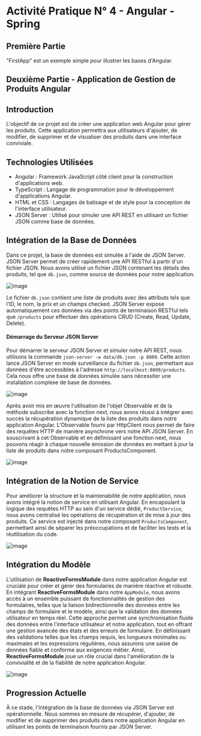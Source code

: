 # Activité Pratique N° 4 - Angular - Spring
## Première Partie
"FirstApp" est un exemple simple pour illustrer les bases d'Angular. 

## Deuxième Partie - Application de Gestion de Produits Angular

## Introduction
L'objectif de ce projet est de créer une application web Angular pour gérer les produits. Cette application permettra aux utilisateurs d'ajouter, de modifier, de supprimer et de visualiser des produits dans une interface conviviale.

## Technologies Utilisées
- Angular : Framework JavaScript côté client pour la construction d'applications web.
- TypeScript : Langage de programmation pour le développement d'applications Angular.
- HTML et CSS : Langages de balisage et de style pour la conception de l'interface utilisateur.
- JSON Server : Utilisé pour simuler une API REST en utilisant un fichier JSON comme base de données.

## Intégration de la Base de Données
Dans ce projet, la base de données est simulée à l'aide de JSON Server. JSON Server permet de créer rapidement une API RESTful à partir d'un fichier JSON. Nous avons utilisé un fichier JSON contenant les détails des produits, tel que `db.json`, comme source de données pour notre application.

![image](https://github.com/ducloser90/SD_Activite4/assets/167253342/8218c8b2-124f-4a09-8d11-b1a412bc46fa)


Le fichier `db.json` contient une liste de produits avec des attributs tels que l'ID, le nom, la prix et un champs checked. JSON Server expose automatiquement ces données via des points de terminaison RESTful tels que `/products` pour effectuer des opérations CRUD (Create, Read, Update, Delete).

#### Démarrage du Serveur JSON Server
Pour démarrer le serveur JSON Server et simuler notre API REST, nous utilisons la commande `json-server -w data/db.json -p 8089`. Cette action lance JSON Server en mode surveillance du fichier `db.json`, permettant aux données d'être accessibles à l'adresse `http://localhost:8089/products`. Cela nous offre une base de données simulée sans nécessiter une installation complexe de base de données.

![image](https://github.com/ducloser90/SD_Activite4/assets/167253342/f6f34d2c-2f18-48ee-af15-0de2f6bf7764)

Après avoir mis en œuvre l'utilisation de l'objet Observable et de la méthode subscribe avec la fonction next, nous avons réussi à intégrer avec succès la récupération dynamique de la liste des produits dans notre application Angular. L'Observable fourni par HttpClient nous permet de faire des requêtes HTTP de manière asynchrone vers notre API JSON Server. En souscrivant à cet Observable et en définissant une fonction next, nous pouvons réagir à chaque nouvelle émission de données en mettant à jour la liste de produits dans notre composant ProductsComponent.

![image](https://github.com/ducloser90/SD_Activite4/assets/167253342/2a484c2a-a40e-4b93-98a4-56ca7ab92eec)

## Intégration de la Notion de Service

Pour améliorer la structure et la maintenabilité de notre application, nous avons intégré la notion de service en utilisant Angular. En encapsulant la logique des requêtes HTTP au sein d'un service dédié, `ProductService`, nous avons centralisé les opérations de récupération et de mise à jour des produits. Ce service est injecté dans notre composant `ProductsComponent`, permettant ainsi de séparer les préoccupations et de faciliter les tests et la réutilisation du code. 

![image](https://github.com/ducloser90/SD_Activite4/assets/167253342/50434131-f96b-4ae8-92b5-8b88965a2ec2)

## Intégration du Modèle

L'utilisation de **ReactiveFormsModule** dans notre application Angular est cruciale pour créer et gérer des formulaires de manière réactive et robuste. En intégrant **ReactiveFormsModule** dans notre `AppModule`, nous avons accès à un ensemble puissant de fonctionnalités de gestion des formulaires, telles que la liaison bidirectionnelle des données entre les champs de formulaire et le modèle, ainsi que la validation des données utilisateur en temps réel. Cette approche permet une synchronisation fluide des données entre l'interface utilisateur et notre application, tout en offrant une gestion avancée des états et des erreurs de formulaire. En définissant des validations telles que les champs requis, les longueurs minimales ou maximales et les expressions régulières, nous assurons une saisie de données fiable et conforme aux exigences métier. Ainsi, **ReactiveFormsModule** joue un rôle crucial dans l'amélioration de la convivialité et de la fiabilité de notre application Angular.

![image](https://github.com/ducloser90/SD_Activite4/assets/167253342/421c9a80-ab83-4ec6-8e5a-e89197259cfd)




## Progression Actuelle
À ce stade, l'intégration de la base de données via JSON Server est opérationnelle. Nous sommes en mesure de récupérer, d'ajouter, de modifier et de supprimer des produits dans notre application Angular en utilisant les points de terminaison fournis par JSON Server.


